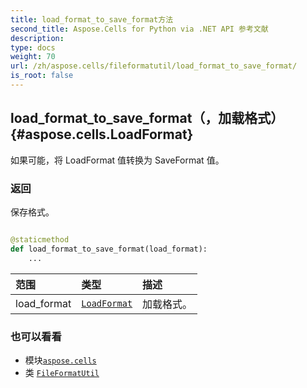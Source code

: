 ```yaml
---
title: load_format_to_save_format方法
second_title: Aspose.Cells for Python via .NET API 参考文献
description:
type: docs
weight: 70
url: /zh/aspose.cells/fileformatutil/load_format_to_save_format/
is_root: false
---
```

##  load_format_to_save_format（，加载格式）{#aspose.cells.LoadFormat}
如果可能，将 LoadFormat 值转换为 SaveFormat 值。


### 返回

保存格式。


```python

@staticmethod
def load_format_to_save_format(load_format):
    ...
```


|范围|类型|描述|
| :- | :- | :- |
| load_format | [`LoadFormat`](/cells/python-net/zh/aspose.cells/loadformat) |加载格式。|



### 也可以看看
* 模块[`aspose.cells`](../../)
* 类 [`FileFormatUtil`](/cells/python-net/zh/aspose.cells/fileformatutil)
